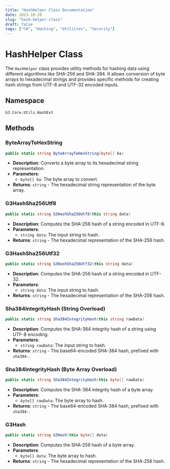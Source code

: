 ```yaml
---
title: "HashHelper Class Documentation"
date: 2023-10-20
slug: "hash-helper-class"
draft: false
tags: ["C#", "Hashing", "Utilities", "Security"]
---
```


# HashHelper Class

The `HashHelper` class provides utility methods for hashing data using different algorithms like SHA-256 and SHA-384. It allows conversion of byte arrays to hexadecimal strings and provides specific methods for creating hash strings from UTF-8 and UTF-32 encoded inputs.

## Namespace

`G3.Core.Utils.HashExt`

## Methods

### ByteArrayToHexString

```csharp
public static string ByteArrayToHexString(byte[] ba)
```

- **Description**: Converts a byte array to its hexadecimal string representation.
- **Parameters**: 
  - `byte[] ba`: The byte array to convert.
- **Returns**: `string` - The hexadecimal string representation of the byte array.

### G3HashSha256Utf8

```csharp
public static string G3HashSha256Utf8(this string data)
```

- **Description**: Computes the SHA-256 hash of a string encoded in UTF-8.
- **Parameters**: 
  - `string data`: The input string to hash.
- **Returns**: `string` - The hexadecimal representation of the SHA-256 hash.

### G3HashSha256Utf32

```csharp
public static string G3HashSha256Utf32(this string data)
```

- **Description**: Computes the SHA-256 hash of a string encoded in UTF-32.
- **Parameters**: 
  - `string data`: The input string to hash.
- **Returns**: `string` - The hexadecimal representation of the SHA-256 hash.

### Sha384IntegrityHash (String Overload)

```csharp
public static string Sha384IntegrityHash(this string rawData)
```

- **Description**: Computes the SHA-384 integrity hash of a string using UTF-8 encoding.
- **Parameters**: 
  - `string rawData`: The input string to hash.
- **Returns**: `string` - The base64-encoded SHA-384 hash, prefixed with `sha384-`.

### Sha384IntegrityHash (Byte Array Overload)

```csharp
public static string Sha384IntegrityHash(this byte[] rawData)
```

- **Description**: Computes the SHA-384 integrity hash of a byte array.
- **Parameters**: 
  - `byte[] rawData`: The byte array to hash.
- **Returns**: `string` - The base64-encoded SHA-384 hash, prefixed with `sha384-`.

### G3Hash

```csharp
public static string G3Hash(this byte[] data)
```

- **Description**: Computes the SHA-256 hash of a byte array.
- **Parameters**: 
  - `byte[] data`: The byte array to hash.
- **Returns**: `string` - The hexadecimal representation of the SHA-256 hash.
```